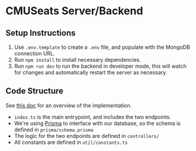 # CMUSeats Server/Backend

## Setup Instructions

1. Use `.env.template` to create a `.env` file, and populate with the MongoDB connection URL.
2. Run `npm install` to install necessary dependencies.
3. Run `npm run dev` to run the backend in developer mode, this will watch for changes and automatically restart the server as necessary.

## Code Structure

See [this doc](https://docs.google.com/document/d/1pjmu1MVJJhfqudqVfQ4TDufrps3KHCVwBjF-swI_BgE/edit) for an overview of the implementation.

- `index.ts` is the main entrypoint, and includes the two endpoints.
- We're using [Prisma](https://www.prisma.io/docs) to interface with our database, so the schema is defined in `prisma/schema.prisma`
- The logic for the two endpoints are defined in `controllers/`
- All constants are defined in `util/constants.ts`
